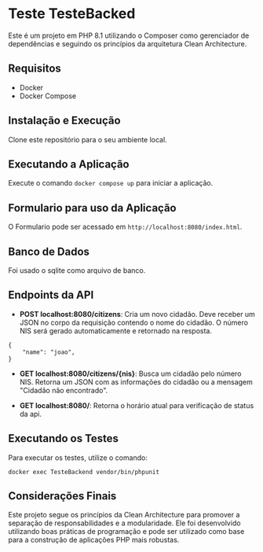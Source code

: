 # Teste TesteBacked

Este é um projeto em PHP 8.1 utilizando o Composer como gerenciador de dependências e seguindo os princípios da arquitetura Clean Architecture.

## Requisitos

- Docker
- Docker Compose 

## Instalação e Execução

Clone este repositório para o seu ambiente local.

## Executando a Aplicação

Execute o comando `docker compose up` para iniciar a aplicação.

## Formulario para uso da Aplicação

O Formulario pode ser acessado em `http://localhost:8080/index.html`.

## Banco de Dados

Foi usado o sqlite como arquivo de banco.

## Endpoints da API

- **POST localhost:8080/citizens**: Cria um novo cidadão. Deve receber um JSON no corpo da requisição contendo o nome do cidadão. O número NIS será gerado automaticamente e retornado na resposta.

```
{
    "name": "joao",
}
```

- **GET localhost:8080/citizens/{nis}**: Busca um cidadão pelo número NIS. Retorna um JSON com as informações do cidadão ou a mensagem "Cidadão não encontrado".

- **GET localhost:8080/**: Retorna o horário atual para verificação de status da api.

## Executando os Testes

Para executar os testes, utilize o comando:

```
docker exec TesteBackend vendor/bin/phpunit
```

## Considerações Finais

Este projeto segue os princípios da Clean Architecture para promover a separação de responsabilidades e a modularidade. Ele foi desenvolvido utilizando boas práticas de programação e pode ser utilizado como base para a construção de aplicações PHP mais robustas.
